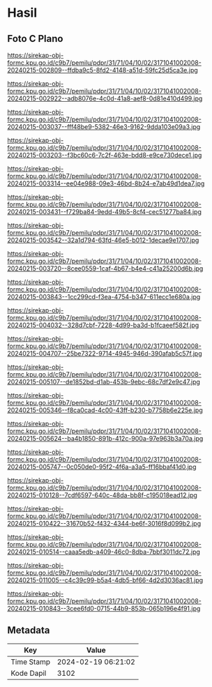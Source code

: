 # Hasil

## Foto C Plano

https://sirekap-obj-formc.kpu.go.id/c9b7/pemilu/pdpr/31/71/04/10/02/3171041002008-20240215-002809--ffdba9c5-8fd2-4148-a51d-59fc25d5ca3e.jpg

https://sirekap-obj-formc.kpu.go.id/c9b7/pemilu/pdpr/31/71/04/10/02/3171041002008-20240215-002922--adb8076e-4c0d-41a8-aef8-0d81e410d499.jpg

https://sirekap-obj-formc.kpu.go.id/c9b7/pemilu/pdpr/31/71/04/10/02/3171041002008-20240215-003037--fff48be9-5382-46e3-9162-9dda103e09a3.jpg

https://sirekap-obj-formc.kpu.go.id/c9b7/pemilu/pdpr/31/71/04/10/02/3171041002008-20240215-003203--f3bc60c6-7c2f-463e-bdd8-e9ce730dece1.jpg

https://sirekap-obj-formc.kpu.go.id/c9b7/pemilu/pdpr/31/71/04/10/02/3171041002008-20240215-003314--ee04e988-09e3-46bd-8b24-e7ab49d1dea7.jpg

https://sirekap-obj-formc.kpu.go.id/c9b7/pemilu/pdpr/31/71/04/10/02/3171041002008-20240215-003431--f729ba84-9edd-49b5-8cf4-cec51277ba84.jpg

https://sirekap-obj-formc.kpu.go.id/c9b7/pemilu/pdpr/31/71/04/10/02/3171041002008-20240215-003542--32a1d794-63fd-46e5-b012-1decae9e1707.jpg

https://sirekap-obj-formc.kpu.go.id/c9b7/pemilu/pdpr/31/71/04/10/02/3171041002008-20240215-003720--8cee0559-1caf-4b67-b4e4-c41a25200d6b.jpg

https://sirekap-obj-formc.kpu.go.id/c9b7/pemilu/pdpr/31/71/04/10/02/3171041002008-20240215-003843--1cc299cd-f3ea-4754-b347-611ecc1e680a.jpg

https://sirekap-obj-formc.kpu.go.id/c9b7/pemilu/pdpr/31/71/04/10/02/3171041002008-20240215-004032--328d7cbf-7228-4d99-ba3d-b1fcaeef582f.jpg

https://sirekap-obj-formc.kpu.go.id/c9b7/pemilu/pdpr/31/71/04/10/02/3171041002008-20240215-004707--25be7322-9714-4945-946d-390afab5c57f.jpg

https://sirekap-obj-formc.kpu.go.id/c9b7/pemilu/pdpr/31/71/04/10/02/3171041002008-20240215-005107--de1852bd-d1ab-453b-9ebc-68c7df2e9c47.jpg

https://sirekap-obj-formc.kpu.go.id/c9b7/pemilu/pdpr/31/71/04/10/02/3171041002008-20240215-005346--f8ca0cad-4c00-43ff-b230-b7758b6e225e.jpg

https://sirekap-obj-formc.kpu.go.id/c9b7/pemilu/pdpr/31/71/04/10/02/3171041002008-20240215-005624--ba4b1850-891b-412c-900a-97e963b3a70a.jpg

https://sirekap-obj-formc.kpu.go.id/c9b7/pemilu/pdpr/31/71/04/10/02/3171041002008-20240215-005747--0c050de0-95f2-4f6a-a3a5-ff16bbaf41d0.jpg

https://sirekap-obj-formc.kpu.go.id/c9b7/pemilu/pdpr/31/71/04/10/02/3171041002008-20240215-010128--7cdf6597-640c-48da-bb8f-c195018ead12.jpg

https://sirekap-obj-formc.kpu.go.id/c9b7/pemilu/pdpr/31/71/04/10/02/3171041002008-20240215-010422--31670b52-f432-4344-be6f-3016f8d099b2.jpg

https://sirekap-obj-formc.kpu.go.id/c9b7/pemilu/pdpr/31/71/04/10/02/3171041002008-20240215-010514--caaa5edb-a409-46c0-8dba-7bbf3011dc72.jpg

https://sirekap-obj-formc.kpu.go.id/c9b7/pemilu/pdpr/31/71/04/10/02/3171041002008-20240215-011005--c4c39c99-b5a4-4db5-bf66-4d2d3036ac81.jpg

https://sirekap-obj-formc.kpu.go.id/c9b7/pemilu/pdpr/31/71/04/10/02/3171041002008-20240215-010843--3cee6fd0-0715-44b9-853b-065b196e4f91.jpg


## Metadata

| Key        | Value               |
| ---------- | ------------------- |
| Time Stamp | 2024-02-19 06:21:02 |
| Kode Dapil | 3102                |



